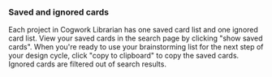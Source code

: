### Saved and ignored cards

Each project in Cogwork Librarian has one saved card list and one ignored card list.
View your saved cards in the search page by clicking "show saved cards".
When you're ready to use your brainstorming list for the next step of your design cycle,
click "copy to clipboard" to copy the saved cards.
Ignored cards are filtered out of search results.